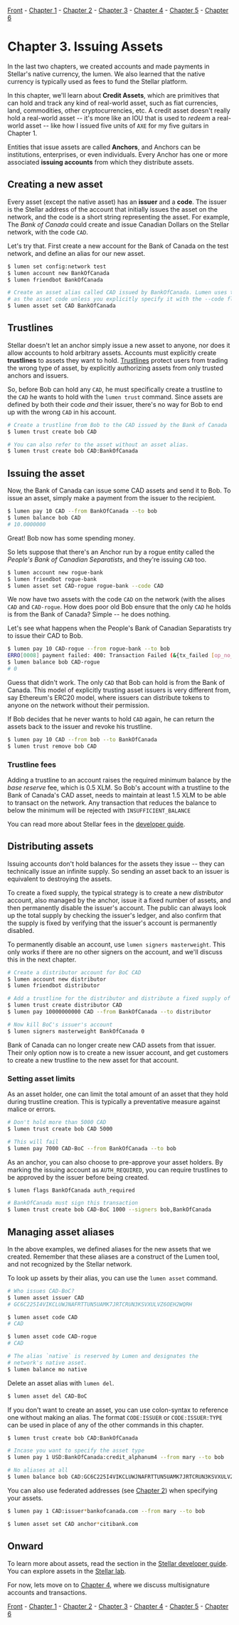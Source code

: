 [Front](https://github.com/0xfe/hacking-stellar/blob/master/README.md) -
[Chapter 1](https://github.com/0xfe/hacking-stellar/blob/master/1-launch.md) -
[Chapter 2](https://github.com/0xfe/hacking-stellar/blob/master/2-payments.md) -
[Chapter 3](https://github.com/0xfe/hacking-stellar/blob/master/3-assets.md) -
[Chapter 4](https://github.com/0xfe/hacking-stellar/blob/master/4-multisig.md) -
[Chapter 5](https://github.com/0xfe/hacking-stellar/blob/master/5-dex.md) -
[Chapter 6](https://github.com/0xfe/hacking-stellar/blob/master/6-debugging.md)

# Chapter 3. Issuing Assets

In the last two chapters, we created accounts and made payments in Stellar's native currency, the lumen. We also learned that the native currency is typically used as fees to fund the Stellar platform.

In this chapter, we'll learn about **Credit Assets**, which are primitives that can hold and track any kind of real-world asset, such as fiat currencies, land, commodities, other cryptocurrencies, etc. A credit asset doesn't really hold a real-world asset -- it's more like an IOU that is used to *redeem* a real-world asset -- like how I issued five units of `AXE` for my five guitars in Chapter 1.

Entities that issue assets are called **Anchors**, and Anchors can be institutions, enterprises, or even individuals. Every Anchor has one or more associated **issuing accounts** from which they distribute assets.

## Creating a new asset

Every asset (except the native asset) has an **issuer** and a **code**. The issuer is the Stellar address of the account that initially issues the asset on the network, and the code is a short string representing the asset. For example, The *Bank of Canada* could create and issue Canadian Dollars on the Stellar network, with the code `CAD`.

Let's try that. First create a new account for the Bank of Canada on the test network, and define an alias for our new asset.

```sh
$ lumen set config:network test
$ lumen account new BankOfCanada
$ lumen friendbot BankOfCanada

# Create an asset alias called CAD issued by BankOfCanada. Lumen uses the alias as the
# as the asset code unless you explicitly specify it with the --code flag.
$ lumen asset set CAD BankOfCanada
```

## Trustlines

Stellar doesn't let an anchor simply issue a new asset to anyone, nor does it allow accounts to hold arbitrary assets. Accounts must explicitly create **trustlines** to assets they want to hold. [Trustlines](https://www.stellar.org/developers/guides/concepts/assets.html#trustlines) protect users from trading the wrong type of asset, by explicitly authorizing assets from only trusted anchors and issuers.

So, before Bob can hold any `CAD`, he must specifically create a trustline to the `CAD` he wants to hold with the `lumen trust` command. Since assets are defined by both their code *and* their issuer, there's no way for Bob to end up with the wrong `CAD` in his account.

```sh
# Create a trustline from Bob to the CAD issued by the Bank of Canada
$ lumen trust create bob CAD

# You can also refer to the asset without an asset alias.
$ lumen trust create bob CAD:BankOfCanada
```

## Issuing the asset

Now, the Bank of Canada can issue some CAD assets and send it to Bob. To issue an asset, simply make a payment from the issuer to the recipient.

```sh
$ lumen pay 10 CAD --from BankOfCanada --to bob
$ lumen balance bob CAD
# 10.0000000
```

Great! Bob now has some spending money.

So lets suppose that there's an Anchor run by a rogue entity called the *People's Bank of Canadian Separatists*, and they're issuing `CAD` too.

```sh
$ lumen account new rogue-bank
$ lumen friendbot rogue-bank
$ lumen asset set CAD-rogue rogue-bank --code CAD
```

We now have two assets with the code `CAD` on the network (with the alises `CAD` and `CAD-rogue`. How does poor old Bob ensure that the only `CAD` he holds is from the Bank of Canada? Simple -- he does nothing.

Let's see what happens when the People's Bank of Canadian Separatists try to issue their CAD to Bob.

```sh
$ lumen pay 10 CAD-rogue --from rogue-bank --to bob
ERRO[0008] payment failed: 400: Transaction Failed (&{tx_failed [op_no_trust]})  cmd=pay
$ lumen balance bob CAD-rogue
# 0
```

Guess that didn't work. The only `CAD` that Bob can hold is from the Bank of Canada. This model of explicitly trusting asset issuers is very different from, say Ethereum's ERC20 model, where issuers can distribute tokens to anyone on the network without their permission.

If Bob decides that he never wants to hold `CAD` again, he can return the assets back to the issuer and revoke his trustline.

```sh
$ lumen pay 10 CAD --from bob --to BankOfCanada
$ lumen trust remove bob CAD
```

### Trustline fees

Adding a trustline to an account raises the required minimum balance by the *base reserve* fee, which is 0.5 XLM. So Bob's account with a trustline to the Bank of Canada's CAD asset, needs to maintain at least 1.5 XLM to be able to transact on the network. Any transaction that reduces the balance to below the minimum will be rejected with `INSUFFICIENT_BALANCE`

You can read more about Stellar fees in the [developer guide](https://www.stellar.org/developers/guides/concepts/fees.html).

## Distributing assets

Issuing accounts don't hold balances for the assets they issue -- they can technically issue an infinite supply. So sending an asset back to an issuer is equivalent to destroying the assets.

To create a fixed supply, the typical strategy is to create a new *distributor* account, also managed by the anchor, issue it a fixed number of assets, and then permanently disable the issuer's account. The public can always look up the total supply by checking the issuer's ledger, and also confirm that the supply is fixed by verifying that the issuer's account is permanently disabled.

To permanently disable an account, use `lumen signers masterweight`. This only works if there are no other signers on the account, and we'll discuss this in the next chapter.

```sh
# Create a distributor account for BoC CAD
$ lumen account new distributor
$ lumen friendbot distributor

# Add a trustline for the distributor and distribute a fixed supply of CAD
$ lumen trust create distributor CAD
$ lumen pay 10000000000 CAD --from BankOfCanada --to distributor

# Now kill BoC's issuer's account
$ lumen signers masterweight BankOfCanada 0
```

Bank of Canada can no longer create new CAD assets from that issuer. Their only option now is to create a new issuer account, and get customers to create a new trustline to the new asset for that account.

### Setting asset limits

As an asset holder, one can limit the total amount of an asset that they hold during trustline creation. This is typically a preventative measure against malice or errors.

```sh
# Don't hold more than 5000 CAD
$ lumen trust create bob CAD 5000

# This will fail
$ lumen pay 7000 CAD-BoC --from BankOfCanada --to bob
```

As an anchor, you can also choose to pre-approve your asset holders. By marking the issuing account as `AUTH_REQUIRED`, you can require trustlines to be approved by the issuer before being created.

```sh
$ lumen flags BankOfCanada auth_required

# BankOfCanada must sign this transaction
$ lumen trust create bob CAD-BoC 1000 --signers bob,BankOfCanada
```

## Managing asset aliases

In the above examples, we defined aliases for the new assets that we created. Remember that these aliases are a construct of the Lumen tool, and not recognized by the Stellar network.

To look up assets by their alias, you can use the `lumen asset` command.

```sh
# Who issues CAD-BoC?
$ lumen asset issuer CAD
# GC6C225I4VIKCLUWJNAFRTTUN5UAMK7JRTCRUN3KSVXULVZ6OEH2WQRH

$ lumen asset code CAD
# CAD

$ lumen asset code CAD-rogue
# CAD

# The alias `native` is reserved by Lumen and designates the
# network's native asset.
$ lumen balance mo native
```

Delete an asset alias with `lumen del`.

```sh
$ lumen asset del CAD-BoC
```

If you don't want to create an asset, you can use colon-syntax to reference one without making an alias. The format `CODE:ISSUER` or `CODE:ISSUER:TYPE` can be used in place of any of the other commands in this chapter.

```sh
$ lumen trust create bob CAD:BankOfCanada

# Incase you want to specify the asset type
$ lumen pay 1 USD:BankOfCanada:credit_alphanum4 --from mary --to bob

# No aliases at all
$ lumen balance bob CAD:GC6C225I4VIKCLUWJNAFRTTUN5UAMK7JRTCRUN3KSVXULVZ6OEH2WQRH
```

You can also use federated addresses (see [Chapter 2](https://github.com/0xfe/hacking-stellar/blob/master/2-payments.md)) when specifying your assets.

```sh
$ lumen pay 1 CAD:issuer*bankofcanada.com --from mary --to bob

$ lumen asset set CAD anchor*citibank.com
```

## Onward

To learn more about assets, read the section in the [Stellar developer guide](https://www.stellar.org/developers/guides/concepts/assets.html). You can explore assets in the [Stellar lab](https://www.stellar.org/laboratory/#explorer?resource=assets&endpoint=single&network=test).

For now, lets move on to [Chapter 4](https://github.com/0xfe/hacking-stellar/blob/master/4-multisig.md), where we discuss multisignature accounts and transactions.

[Front](https://github.com/0xfe/hacking-stellar/blob/master/README.md) -
[Chapter 1](https://github.com/0xfe/hacking-stellar/blob/master/1-launch.md) -
[Chapter 2](https://github.com/0xfe/hacking-stellar/blob/master/2-payments.md) -
[Chapter 3](https://github.com/0xfe/hacking-stellar/blob/master/3-assets.md) -
[Chapter 4](https://github.com/0xfe/hacking-stellar/blob/master/4-multisig.md) -
[Chapter 5](https://github.com/0xfe/hacking-stellar/blob/master/5-dex.md) -
[Chapter 6](https://github.com/0xfe/hacking-stellar/blob/master/6-debugging.md)
